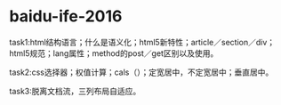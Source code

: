 # baidu-ife-2016


task1:html结构语言；什么是语义化；html5新特性；article／section／div；html5规范；lang属性；method的post／get区别以及使用。

task2:css选择器；权值计算；cals（）；定宽居中，不定宽居中；垂直居中。

task3:脱离文档流，三列布局自适应。
